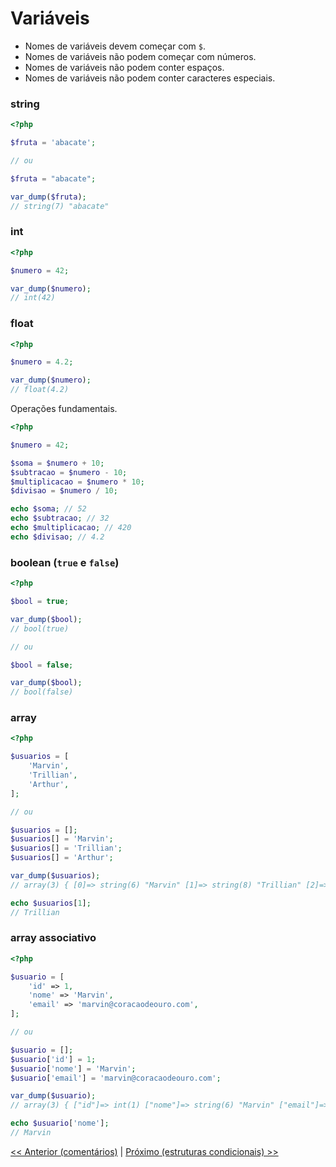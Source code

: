 # Variáveis

- Nomes de variáveis devem começar com `$`.
- Nomes de variáveis não podem começar com números.
- Nomes de variáveis não podem conter espaços.
- Nomes de variáveis não podem conter caracteres especiais.

### string

```php
<?php

$fruta = 'abacate';

// ou

$fruta = "abacate";

var_dump($fruta);
// string(7) "abacate"
```

### int

```php
<?php

$numero = 42;

var_dump($numero);
// int(42)
```

### float

```php
<?php

$numero = 4.2;

var_dump($numero);
// float(4.2)

```

Operações fundamentais.
```php
<?php

$numero = 42;

$soma = $numero + 10;
$subtracao = $numero - 10;
$multiplicacao = $numero * 10;
$divisao = $numero / 10;

echo $soma; // 52
echo $subtracao; // 32
echo $multiplicacao; // 420
echo $divisao; // 4.2
```

### boolean (`true` e `false`)

```php
<?php

$bool = true;

var_dump($bool);
// bool(true)

// ou

$bool = false;

var_dump($bool);
// bool(false)

```

### array

```php
<?php

$usuarios = [
    'Marvin',
    'Trillian',
    'Arthur',
];

// ou

$usuarios = [];
$usuarios[] = 'Marvin';
$usuarios[] = 'Trillian';
$usuarios[] = 'Arthur';

var_dump($usuarios);
// array(3) { [0]=> string(6) "Marvin" [1]=> string(8) "Trillian" [2]=> string(6) "Arthur" }

echo $usuarios[1];
// Trillian

```

### array associativo

```php
<?php

$usuario = [
    'id' => 1,
    'nome' => 'Marvin',
    'email' => 'marvin@coracaodeouro.com',
];

// ou

$usuario = [];
$usuario['id'] = 1;
$usuario['nome'] = 'Marvin';
$usuario['email'] = 'marvin@coracaodeouro.com';

var_dump($usuario);
// array(3) { ["id"]=> int(1) ["nome"]=> string(6) "Marvin" ["email"]=> string(16) "marvin@coracaodeouro.com" }

echo $usuario['nome'];
// Marvin

```

[<< Anterior (comentários)](https://github.com/operandbr/operand-is-cool/blob/master/PHP-basico/Comentarios.md)
|
[Próximo (estruturas condicionais) >>](https://github.com/operandbr/operand-is-cool/blob/master/PHP-basico/EstruturasCondicionais.md)
